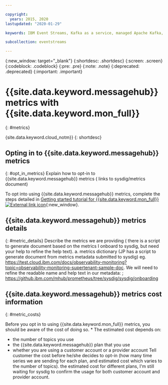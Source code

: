 ```yaml
---

copyright:
  years: 2015, 2020
lastupdated: "2020-01-29"

keywords: IBM Event Streams, Kafka as a service, managed Apache Kafka, Sysdig, metrics, cost

subcollection: eventstreams

---
```


{:new_window: target="_blank"}
{:shortdesc: .shortdesc}
{:screen: .screen}
{:codeblock: .codeblock}
{:pre: .pre}
{:note: .note}
{:deprecated: .deprecated}
{:important: .important}

# {{site.data.keyword.messagehub}} metrics with {{site.data.keyword.mon_full}}
{: #metrics}

{site.data.keyword.cloud_notm}} 
{: shortdesc}


## Opting in to {{site.data.keyword.messagehub}} metrics
{: #opt_in_metrics}
Explain how to opt-in to {{site.data.keyword.messagehub}} metrics ( links to sysdig/metrics document)

To opt into using {{site.data.keyword.messagehub}} metrics, complete the steps detailed in 
[Getting started tutorial for {{site.data.keyword.mon_full}} ![External link icon](../../icons/launch-glyph.svg "External link icon")](docs/services/Monitoring-with-Sysdig?topic=Sysdig-getting-started){:new_window}.


## {{site.data.keyword.messagehub}} metrics details
{: #metric_details}
Describe the metrics we are providing ( there is a script to generate document based on the metrics I onboard to sysdig, but need your help to refine the help text).
a. metrics dictionary (JP has a script to generate document from metrics metadata submitted to sysdig)
eg. https://test.cloud.ibm.com/docs/observability-monitoring?topic=observability-monitoring-supertenant-sample-doc.
We will need to refine the readable name and help text in our metadata: ; https://github.ibm.com/mhub/prometheus/tree/sysdig/sysdig/onboarding




## {{site.data.keyword.messagehub}} metrics cost information
{: #metric_costs}

Before you opt in to using {{site.data.keyword.mon_full}} metrics, you should be aware of the cost of doing so.
* 
The estimated cost depends on:
* the number of topics you use
* the {{site.data.keyword.messagehub}} plan that you use
* whether you are using a customer account or a provider account
Tell customer the cost before he/she decides to opt-in (how many time series we are sending for each plan, and estimated cost which varies to the number of topics). the estimated cost for different plans, I'm still waiting for sysdig to confirm the usage for both customer account and provider account.



